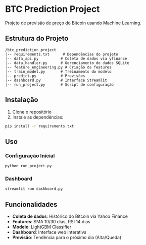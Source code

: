 # BTC Prediction Project

Projeto de previsão de preço do Bitcoin usando Machine Learning.

## Estrutura do Projeto

```
/btc_prediction_project
|-- requirements.txt      # Dependências do projeto
|-- data_api.py          # Coleta de dados via yfinance
|-- data_handler.py      # Gerenciamento de dados SQLite
|-- feature_engineering.py # Criação de features
|-- train_model.py       # Treinamento do modelo
|-- predict.py           # Previsões
|-- dashboard.py         # Interface Streamlit
|-- run_project.py       # Script de configuração
```

## Instalação

1. Clone o repositório
2. Instale as dependências:
```bash
pip install -r requirements.txt
```

## Uso

### Configuração Inicial
```bash
python run_project.py
```

### Dashboard
```bash
streamlit run dashboard.py
```

## Funcionalidades

- **Coleta de dados**: Histórico do Bitcoin via Yahoo Finance
- **Features**: SMA 10/30 dias, RSI 14 dias
- **Modelo**: LightGBM Classifier
- **Dashboard**: Interface web interativa
- **Previsão**: Tendência para o próximo dia (Alta/Queda)